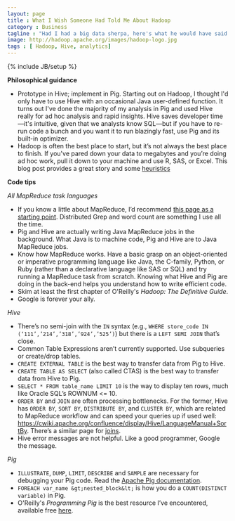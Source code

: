 ```yaml
---
layout: page
title : What I Wish Someone Had Told Me About Hadoop
category : Business
tagline : "Had I had a big data sherpa, here's what he would have said."
image: http://hadoop.apache.org/images/hadoop-logo.jpg
tags : [ Hadoop, Hive, analytics]
---
```

{% include JB/setup %}

**Philosophical guidance**

  - Prototype in Hive; implement in Pig. Starting out on Hadoop, I thought I'd only have to use Hive with an occasional Java user-defined function. It turns out I've done the majority of my analysis in Pig and used Hive really for ad hoc analysis and rapid insights. Hive saves developer time&#8212;it's intuitive, given that we analysts know SQL—but if you have to re-run code a bunch and you want it to run blazingly fast, use Pig and its built-in optimizer.
  - Hadoop is often the best place to start, but it’s not always the best place to finish. If you've pared down your data to megabytes and you’re doing ad hoc work, pull it down to your machine and use R, SAS, or Excel. This blog post provides a great story and some [heuristics](http://www.chrisstucchio.com/blog/2013/hadoop_hatred.html)

**Code tips**

*All MapReduce task languages*

  - If you know a little about MapReduce, I’d recommend [this page as a starting point](https://github.com/twitter/scalding/wiki/Rosetta-Code). Distributed Grep and word count are something I use all the time.
  - Pig and Hive are actually writing Java MapReduce jobs in the background. What Java is to machine code, Pig and Hive are to Java MapReduce jobs.
  - Know how MapReduce works. Have a basic grasp on an object-oriented or imperative programming language like Java, the C-family, Python, or Ruby (rather than a declarative language like SAS or SQL) and try running a MapReduce task from scratch. Knowing what Hive and Pig are doing in the back-end helps you understand how to write efficient code.
  - Skim at least the first chapter of O'Reilly's *Hadoop: The Definitive Guide*. 
  - Google is forever your ally.

*Hive*

  - There’s no semi-join with the `IN` syntax (e.g., `WHERE store_code IN (‘111’,’214’,’318’,’924’,’525’)`)  but there is a `LEFT SEMI JOIN` that’s close.
  - Common Table Expressions aren’t currently supported. Use subqueries or create/drop tables.
  - `CREATE EXTERNAL TABLE` is the best way to transfer data from Pig to Hive.
  - `CREATE TABLE AS SELECT` (also called CTAS) is the best way to transfer data from Hive to Pig.
  - `SELECT * FROM table_name LIMIT 10` is the way to display ten rows, much like Oracle SQL’s ROWNUM <= 10.
  - `ORDER BY` and `JOIN` are often processing bottlenecks. For the former, Hive has `ORDER BY`, `SORT BY`, `DISTRIBUTE BY`, and `CLUSTER BY`, which are related to MapReduce workflow and can speed your queries up if used well: https://cwiki.apache.org/confluence/display/Hive/LanguageManual+SortBy. There’s a similar page for [joins](https://cwiki.apache.org/confluence/display/Hive/LanguageManual+Joins).
  - Hive error messages are not helpful. Like a good programmer, Google the message.

*Pig*

  - `ILLUSTRATE`, `DUMP`, `LIMIT`, `DESCRIBE` and `SAMPLE` are necessary for debugging your Pig code. Read the [Apache Pig documentation](http://pig.apache.org/docs/r0.11.1/func.html).
  - `FOREACH var_name &gt;nested_block&lt;` is how you do a `COUNT(DISTINCT variable)` in Pig.
  - O'Reilly's *Programming Pig* is the best resource I’ve encountered, available free [here](http://chimera.labs.oreilly.com/books/1234000001811/index.html).

